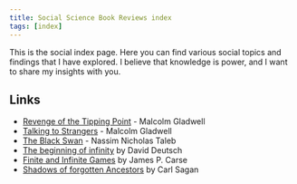 ```yaml
---
title: Social Science Book Reviews index
tags: [index]
---
```



This is the social index page. Here you can find various social topics and findings that I have explored. I believe that knowledge is power, and I want to share my insights with you.

## Links

- [Revenge of the Tipping Point](./Revenge_of_the_Tipping_Point-Malcom_Gladwell) - Malcolm Gladwell
- [Talking to Strangers](./Talking_to_Strangers-Malcom_Gladwell) - Malcolm Gladwell
- [The Black Swan](./The_Black_Swan-Nassim_Taleb) - Nassim Nicholas Taleb
- [The beginning of infinity](./the_beginning_of_infinity-David_Deutsch.md) by David Deutsch
- [Finite and Infinite Games](./Finite_and_Infinite_Games-James_P_Carse.md) by James P. Carse
- [Shadows of forgotten Ancestors](./Shadows_of_our_ancestors-Carl_Sagan.md) by Carl Sagan
